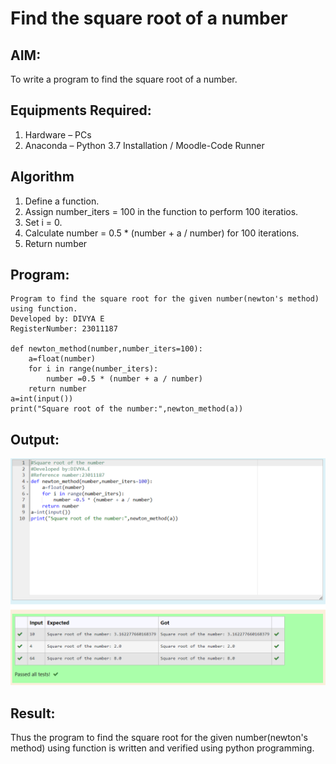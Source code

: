 # Find the square root of a number

## AIM:
To write a program to find the square root of a number.

## Equipments Required:
1. Hardware – PCs
2. Anaconda – Python 3.7 Installation / Moodle-Code Runner

## Algorithm
1. Define a function.
2. Assign number_iters = 100 in the function to perform 100 iteratios.
3. Set i = 0.
4. Calculate  number = 0.5 * (number + a / number) for 100 iterations.
5. Return number

## Program:
```
Program to find the square root for the given number(newton's method) using function.
Developed by: DIVYA E
RegisterNumber: 23011187  

def newton_method(number,number_iters=100):
    a=float(number)
    for i in range(number_iters):
        number =0.5 * (number + a / number)
    return number
a=int(input())
print("Square root of the number:",newton_method(a))
```

## Output:
![Alt text](<SQUARE ROOT.png>)

## Result:
Thus the program to find the square root for the given number(newton's method) using function is written and verified using python programming.
